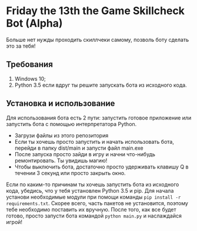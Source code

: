 # Friday the 13th the Game Skillcheck Bot (Alpha)

Больше нет нужды проходить скиллчеки самому, позволь боту сделать это за тебя!

## Требования
1. Windows 10;
2. Python 3.5 если вдруг ты решите запускать бота из исходного кода.

## Установка и использование
Для использования бота есть 2 пути: запустить готовое приложение или запустить бота с помощью интерпретатора Python.

* Загрузи файлы из этого репозитория
* Если ты хочешь просто запустить и начать использовать бота, перейди в папку dist/main и запусти файл main.exe
* После запуска просто зайди в игру и начни что-нибудь ремонтировать. Ты увидишь магию!
* Чтобы выключить бота, достаточно просто удерживать клавишу Q в течении 3 секунд или просто закрыть окно.

Если по каким-то причинам ты хочешь запустить бота из исходного кода, убедись, что у тебя установлен Python 3.5 и pip. Для начала установи необходимые модули при помощи команды `pip install -r requirements.txt`. Скорее всего, часть пакетов не установится, поэтому тебе необходимо поставить их вручную. После того, как все будет готово, просто запусти бота командой `python main.py` и наслаждайся игрой! 

